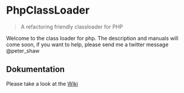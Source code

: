 PhpClassLoader
================================================================================
> 
> A refactoring friendly classloader for PHP
> 

Welcome to the class loader for php. The description and manuals will come soon, 
if you want to help, please send me a twitter message @peter_shaw

Dokumentation
--------------------------------------------------------------------------------
Please take a look at the [Wiki](https://github.com/petershaw/PhpClassLoader/wiki)
